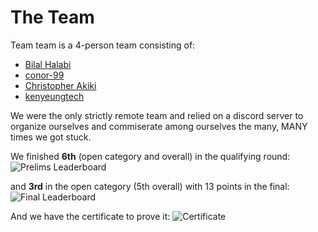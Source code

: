 # The Team

Team team is a 4-person team consisting of:

- [Bilal Halabi](https://github.com/bilalalhalabi0)
- [conor-99](https://github.com/conor-99)
- [Christopher Akiki](https://twitter.com/christopher)
- [kenyeungtech](https://github.com/kenyeungtech)

We were the only strictly remote team and relied on a discord server to organize ourselves and commiserate among ourselves the many, MANY times we got stuck.

We finished **6th** (open category and overall) in the qualifying round:
![Prelims Leaderboard](prelims-leaderboard.jpeg "Prelims Leaderboard")

 and **3rd** in the open category (5th overall) with 13 points in the final:
![Final Leaderboard](finals-leaderboard.png "Final Leaderboard")

And we have the certificate to prove it:
![Certificate](certificate.png "Certificate")

